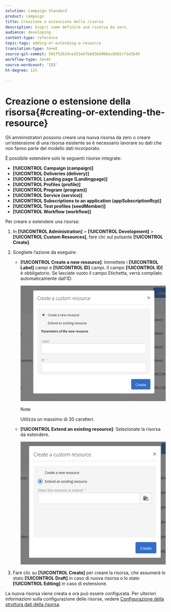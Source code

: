 ```yaml
---
solution: Campaign Standard
product: campaign
title: Creazione o estensione della risorsa
description: Scopri come definire una risorsa da zero.
audience: developing
content-type: reference
topic-tags: adding-or-extending-a-resource
translation-type: tm+mt
source-git-commit: 501f52624ce253eb7b0d36d908ac8502cf1d3b48
workflow-type: tm+mt
source-wordcount: '153'
ht-degree: 11%

---
```



# Creazione o estensione della risorsa{#creating-or-extending-the-resource}

Gli amministratori possono creare una nuova risorsa da zero o creare un&#39;estensione di una risorsa esistente se è necessario lavorare su dati che non fanno parte del modello dati incorporato.

È possibile estendere solo le seguenti risorse integrate:

* **[!UICONTROL Campaign (campaign)]**
* **[!UICONTROL Deliveries (delivery)]**
* **[!UICONTROL Landing page (Landingpage)]**
* **[!UICONTROL Profiles (profile)]**
* **[!UICONTROL Program (program)]**
* **[!UICONTROL Service (service)]**
* **[!UICONTROL Subscriptions to an application (appSubscriptionRcp)]**
* **[!UICONTROL Test profiles (seedMember)]**
* **[!UICONTROL Workflow (workflow)]**

Per creare o estendere una risorsa:

1. In **[!UICONTROL Administration]** > **[!UICONTROL Development]** > **[!UICONTROL Custom Resources]**, fare clic sul pulsante **[!UICONTROL Create]**.
1. Scegliete l’azione da eseguire:

   * **[!UICONTROL Create a new resource]**: Immettete i  **[!UICONTROL Label]** campi e  **[!UICONTROL ID]** campi. Il campo **[!UICONTROL ID]** è obbligatorio. Se lasciate vuoto il campo Etichetta, verrà compilato automaticamente dall’ID.

      ![](assets/schema_extension_2.png)

      >[!NOTE]
      >
      >Utilizza un massimo di 30 caratteri.

   * **[!UICONTROL Extend an existing resource]**: Selezionate la risorsa da estendere.

      ![](assets/schema_extension_10.png)

1. Fare clic su **[!UICONTROL Create]** per creare la risorsa, che assumerà lo stato **[!UICONTROL Draft]** in caso di nuova risorsa o lo stato **[!UICONTROL Editing]** in caso di estensione.

La nuova risorsa viene creata e ora può essere configurata. Per ulteriori informazioni sulla configurazione delle risorse, vedere [Configurazione della struttura dati della risorsa](../../developing/using/configuring-the-resource-s-data-structure.md).
